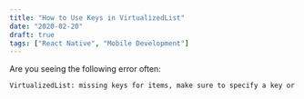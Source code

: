 ```yaml
---
title: "How to Use Keys in VirtualizedList"
date: "2020-02-20"
draft: true
tags: ["React Native", "Mobile Development"]
---
```


Are you seeing the following error often:

```bash
VirtualizedList: missing keys for items, make sure to specify a key or id property on each item or provide a custom keyExtractor
```
